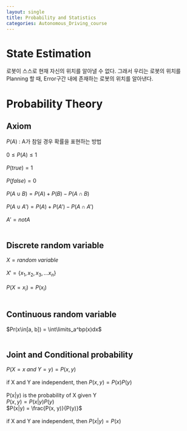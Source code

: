 ```yaml
---
layout: single
title: Probability and Statistics
categories: Autonomous_Driving_course
---
```


# State Estimation
로봇이 스스로 현재 자신의 위치를 알아낼 수 없다. 그래서 우리는 로봇의 위치를 Planning 할 때, Error구간 내에 존재하는 로봇의 위치를 알아낸다.

# Probability Theory

## Axiom
$P(A)$ : A가 참일 경우 확률을 표현하는 방법<br><br>
$0{\leq}P(A)\leq1$<br><br>
$P(true) = 1$<br><br>
$P(false) = 0$<br><br>
$P(A{\cup}B) = P(A) + P(B) - P(A{\cap}B)$<br><br>
$P(A{\cup}A') = P(A) + P(A') - P(A{\cap}A')$<br><br>
$A' = not A$<br><br>

## Discrete random variable
$X = random\;variable$<br><br>
$X' = \{x_1, x_2, x_3, ... x_n\}$<br><br>
$P(X=x_i) = P(x_i)$<br><br>

## Continuous random variable
$Pr(x\in[a, b]) = \int\limits_a^bp(x)dx$<br><br>

## Joint and Conditional probability
$P(X=x\;and\;Y=y)=P(x, y)$<br><br>
if X and Y are independent, then $P(x, y) = P(x)P(y)$<br><br>
P(x|y) is the probability of X given Y<br>
$P(x, y) = P(x | y)P(y)$<br>
$P(x|y) = \frac{P(x, y)}{P(y)}$<br><br>
if X and Y are independent, then $P(x|y) = P(x)$